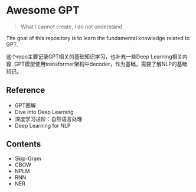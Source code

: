 # Awesome GPT

> What I cannot create, I do not understand

The goal of this repository is to learn the fundamental knowledge related to GPT.

这个repo主要记录GPT相关的基础知识学习，也补充一些Deep Learning相关内容.
GPT模型使用transformer架构中decoder，作为基础，需要了解NLP的基础知识。



## Reference

- GPT图解
- Dive into Deep Learning
- 深度学习进阶：自然语言处理
- Deep Learning for NLP

## Contents

- Skip-Gram
- CBOW
- NPLM
- RNN
- NER
